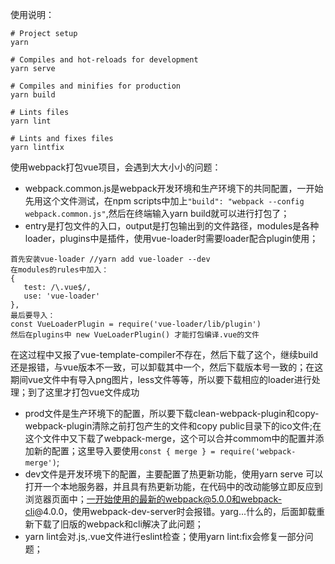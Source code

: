 使用说明：  
```
# Project setup
yarn

# Compiles and hot-reloads for development
yarn serve

# Compiles and minifies for production
yarn build

# Lints files
yarn lint

# Lints and fixes files
yarn lintfix
```

 使用webpack打包vue项目，会遇到大大小小的问题：  
 * webpack.common.js是webpack开发环境和生产环境下的共同配置，一开始先用这个文件测试，在npm scripts中加上`"build": "webpack --config webpack.common.js"`,然后在终端输入yarn build就可以进行打包了；  
 * entry是打包文件的入口，output是打包输出到的文件路径，modules是各种loader，plugins中是插件，使用vue-loader时需要loader配合plugin使用；
 ```
 首先安装vue-loader //yarn add vue-loader --dev
 在modules的rules中加入：
 {
    test: /\.vue$/,
    use: 'vue-loader'
 },
 最后要导入：
 const VueLoaderPlugin = require('vue-loader/lib/plugin')
 然后在plugins中 new VueLoaderPlugin() 才能打包编译.vue的文件
 ```
 在这过程中又报了vue-template-compiler不存在，然后下载了这个，继续build还是报错，与vue版本不一致，可以卸载其中一个，然后下载版本号一致的；在这期间vue文件中有导入png图片，less文件等等，所以要下载相应的loader进行处理；到了这里才打包vue文件成功
 * prod文件是生产环境下的配置，所以要下载clean-webpack-plugin和copy-webpack-plugin清除之前打包产生的文件和copy public目录下的ico文件;在这个文件中又下载了webpack-merge，这个可以合并commom中的配置并添加新的配置；这里导入要使用`const { merge } = require('webpack-merge')`;  
 * dev文件是开发环境下的配置，主要配置了热更新功能，使用yarn serve 可以打开一个本地服务器，并且具有热更新功能，在代码中的改动能够立即反应到浏览器页面中；一开始使用的最新的webpack@5.0.0和webpack-cli@4.0.0，使用webpack-dev-server时会报错。yarg...什么的，后面卸载重新下载了旧版的webpack和cli解决了此问题；  
 * yarn lint会对.js,.vue文件进行eslint检查；使用yarn lint:fix会修复一部分问题；
